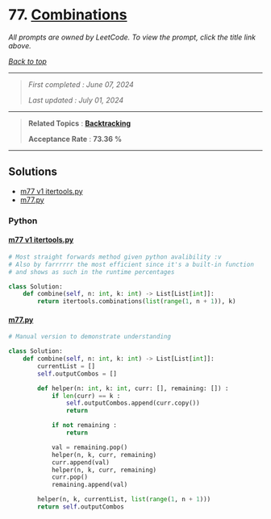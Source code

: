 # 77. [Combinations](<https://leetcode.com/problems/combinations>)

*All prompts are owned by LeetCode. To view the prompt, click the title link above.*

*[Back to top](<../README.md>)*

------

> *First completed : June 07, 2024*
>
> *Last updated : July 01, 2024*

------

> **Related Topics** : **[Backtracking](<by_topic/Backtracking.md>)**
>
> **Acceptance Rate** : **73.36 %**

------

## Solutions

- [m77 v1 itertools.py](<../my-submissions/m77 v1 itertools.py>)
- [m77.py](<../my-submissions/m77.py>)
### Python
#### [m77 v1 itertools.py](<../my-submissions/m77 v1 itertools.py>)
```Python
# Most straight forwards method given python avalibility :v
# Also by farrrrrr the most efficient since it's a built-in function
# and shows as such in the runtime percentages

class Solution:
    def combine(self, n: int, k: int) -> List[List[int]]:
        return itertools.combinations(list(range(1, n + 1)), k)
```

#### [m77.py](<../my-submissions/m77.py>)
```Python
# Manual version to demonstrate understanding

class Solution:
    def combine(self, n: int, k: int) -> List[List[int]]:
        currentList = []
        self.outputCombos = []

        def helper(n: int, k: int, curr: [], remaining: []) :
            if len(curr) == k :
                self.outputCombos.append(curr.copy())
                return

            if not remaining :
                return

            val = remaining.pop()
            helper(n, k, curr, remaining)
            curr.append(val)
            helper(n, k, curr, remaining)
            curr.pop()
            remaining.append(val)

        helper(n, k, currentList, list(range(1, n + 1)))
        return self.outputCombos
```

